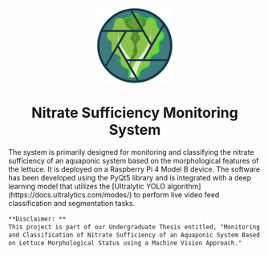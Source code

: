 <p align="center">
  <img src="https://github.com/jeraldconstantino/nitrate-sufficiency-monitoring-system/blob/main/icon/logo.svg" alt="banner" width="150" height="150">
</p>
<h1 align="center">Nitrate Sufficiency Monitoring System</h1>
The system is primarily designed for monitoring and classifying the nitrate sufficiency of an aquaponic system based on the morphological features of the lettuce. It is deployed on a Raspberry Pi 4 Model B device. The software has been developed using the PyQt5 library and is integrated with a deep learning model that utilizes the [Ultralytic YOLO algorithm](https://docs.ultralytics.com/modes/) to perform live video feed classification and segmentation tasks.


```
**Disclaimer: **
This project is part of our Undergraduate Thesis entitled, "Monitoring and Classification of Nitrate Sufficiency of an Aquaponic System Based on Lettuce Morphological Status using a Machine Vision Approach."
```
